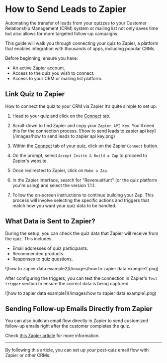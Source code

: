 # How to Send Leads to Zapier

Automating the transfer of leads from your quizzes to your Customer Relationship Management (CRM) system or mailing list not only saves time but also allows for more targeted follow-up campaigns. 

This guide will walk you through connecting your quiz to Zapier, a platform that enables integration with thousands of apps, including popular CRMs.

Before beginning, ensure you have:

- An active Zapier account.
- Access to the quiz you wish to connect.
- Access to your CRM or mailing list platform.

## Link Quiz to Zapier

How to connect the quiz to your CRM via Zapier
It’s quite simple to set up:

1. Head to your quiz and click on the [Connect](https://docs.revenuehunt.com/reference/quiz-builder/#connect) tab.
2. Scroll-down to find Zapier and copy your `Zapier API Key`. You'll need this for the connection process.
    ![how to send leads to zapier api key](/images/how to send leads to zapier api key.png)

3. Within the [Connect](https://docs.revenuehunt.com/reference/quiz-builder/#connect) tab of your quiz, click on the Zapier `Connect` button. 
4. On the prompt, select `Accept Invite & Build a Zap` to proceed to Zapier's website.
5. Once redirected to Zapier, click on `Make a Zap`.
6. In the Zapier interface, search for "RevenueHunt" (or the quiz platform you're using) and select the version 1.1.1.
7. Follow the on-screen instructions to continue building your Zap. This process will involve selecting the specific actions and triggers that match how you want your quiz data to be handled.


## What Data is Sent to Zapier?
During the setup, you can check the quiz data that Zapier will receive from the quiz. This includes:

- Email addresses of quiz participants.
- Recommended products.
- Responses to quiz questions.

![how to zapier data example2](/images/how to zapier data example2.png)

After configuring the triggers, you can test the connection in Zapier's `Test trigger` section to ensure the correct data is being captured.

![how to zapier data example1](/images/how to zapier data example1.png)

## Sending Follow-up Emails Directly from Zapier

You can also build an email flow directly in Zapier to send customized follow-up emails right after the customer completes the quiz.

Check [this Zapier article](https://zapier.com/help/create/email-and-text-messages/send-emails-in-zaps) for more information.

---
By following this article, you can set up your post-quiz email flow with Zapier or other CRMs.